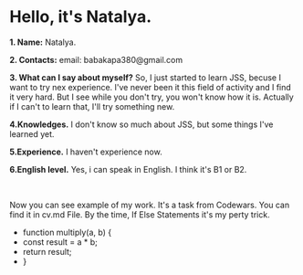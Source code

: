 
<html>
<body>
<h1>Hello, it's Natalya.</h1>
<p class="fat"><b>1. Name:</b> Natalya.</p>
<p class="fat"><b>2. Contacts:</b> email: babakapa380@gmail.com</p>
<p class="fat"><b>3. What can I say about myself?</b> So, I just started to learn JSS, becuse I want to try nex experience.
    I've never been it this field of activity and I find it very hard. But I see while you don't try, you won't know how it is.
    Actually if I can't to learn that, I'll try something new.
</p>
<p class="fat"><b>4.Knowledges.</b> I don't know so much about JSS, but some things I've learned yet.</p>
<p class="fat"><b>5.Experience.</b> I haven't experience now.</p>
<p class="fat"><b>6.English level.</b> Yes, i can speak in English. I think it's B1 or B2.</p>
<br>
<p class="exp">
Now you can see example of my work. It's a task from Codewars. You can find it in cv.md File. By the time, If Else Statements it's my perty trick.
</p>
<ul>
    <li>function multiply(a, b) {</li>
        <li>const result = a * b;</li>
        <li>return result;</li>
        <li>}</li>
        
    
  </ul>
</body>

</html>
